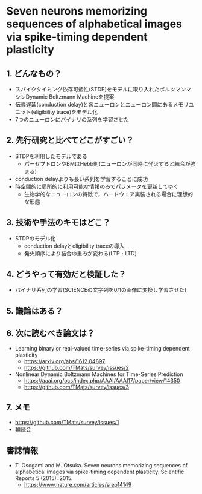 # Seven neurons memorizing sequences of alphabetical images via spike-timing dependent plasticity

## 1. どんなもの？
- スパイクタイミング依存可塑性(STDP)をモデルに取り入れたボルツマンマシンDynamic Boltzmann Machineを提案
- 伝導遅延(conduction delay)と各ニューロンとニューロン間にあるメモリユニット(eligibility trace)をモデル化
- 7つのニューロンにバイナリの系列を学習させた

## 2. 先行研究と比べてどこがすごい？
- STDPを利用したモデルである
    - パーセプトロンやBMはHebb則(ニューロンが同時に発火すると結合が強まる)
- conduction delayよりも長い系列を学習することに成功
- 時空間的に局所的に利用可能な情報のみでパラメータを更新してゆく
    - 生物学的なニューロンの特徴で，ハードウエア実装される場合に理想的な形態

## 3. 技術や手法のキモはどこ？
- STDPのモデル化
    - conduction delayとeligibility traceの導入
    - 発火順序により結合の重みが変わる(LTP・LTD)

## 4. どうやって有効だと検証した？
- バイナリ系列の学習(SCIENCEの文字列を0/1の画像に変換し学習させた)

## 5. 議論はある？

## 6. 次に読むべき論文は？
- Learning binary or real-valued time-series via spike-timing dependent plasticity
    - https://arxiv.org/abs/1612.04897
    - https://github.com/TMats/survey/issues/2
- Nonlinear Dynamic Boltzmann Machines for Time-Series Prediction
    - https://aaai.org/ocs/index.php/AAAI/AAAI17/paper/view/14350
    - https://github.com/TMats/survey/issues/3


## 7. メモ
- https://github.com/TMats/survey/issues/1
- [輪読会](http://deeplearning.jp/seven-neurons-memorizing-sequences-of-alphabetical-images-via-spike-timing-dependent-plasticity/)

## 書誌情報
- T. Osogami and M. Otsuka. Seven neurons memorizing sequences of alphabetical images via spike-timing dependent plasticity. Scientific Reports 5 (2015). 2015.
    - https://www.nature.com/articles/srep14149
